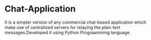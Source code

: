 # Chat-Application
It is a simpler version of any commercial chat-based application which make use of centralized servers for relaying the plain text messages.Developed it using Python Prograamming language.
